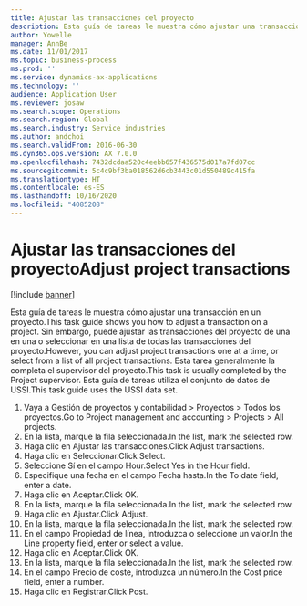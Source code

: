 ```yaml
---
title: Ajustar las transacciones del proyecto
description: Esta guía de tareas le muestra cómo ajustar una transacción en un proyecto.
author: Yowelle
manager: AnnBe
ms.date: 11/01/2017
ms.topic: business-process
ms.prod: ''
ms.service: dynamics-ax-applications
ms.technology: ''
audience: Application User
ms.reviewer: josaw
ms.search.scope: Operations
ms.search.region: Global
ms.search.industry: Service industries
ms.author: andchoi
ms.search.validFrom: 2016-06-30
ms.dyn365.ops.version: AX 7.0.0
ms.openlocfilehash: 7432dcdaa520c4eebb657f436575d017a7fd07cc
ms.sourcegitcommit: 5c4c9bf3ba018562d6cb3443c01d550489c415fa
ms.translationtype: HT
ms.contentlocale: es-ES
ms.lasthandoff: 10/16/2020
ms.locfileid: "4085208"
---
```

# <a name="adjust-project-transactions"></a><span data-ttu-id="9e63f-103">Ajustar las transacciones del proyecto</span><span class="sxs-lookup"><span data-stu-id="9e63f-103">Adjust project transactions</span></span>

[!include [banner](../../includes/banner.md)]

<span data-ttu-id="9e63f-104">Esta guía de tareas le muestra cómo ajustar una transacción en un proyecto.</span><span class="sxs-lookup"><span data-stu-id="9e63f-104">This task guide shows you how to adjust a transaction on a project.</span></span> <span data-ttu-id="9e63f-105">Sin embargo, puede ajustar las transacciones del proyecto de una en una o seleccionar en una lista de todas las transacciones del proyecto.</span><span class="sxs-lookup"><span data-stu-id="9e63f-105">However, you can adjust project transactions one at a time, or select from a list of all project transactions.</span></span> <span data-ttu-id="9e63f-106">Esta tarea generalmente la completa el supervisor del proyecto.</span><span class="sxs-lookup"><span data-stu-id="9e63f-106">This task is usually completed by the Project supervisor.</span></span> <span data-ttu-id="9e63f-107">Esta guía de tareas utiliza el conjunto de datos de USSI.</span><span class="sxs-lookup"><span data-stu-id="9e63f-107">This task guide uses the USSI data set.</span></span>

1. <span data-ttu-id="9e63f-108">Vaya a Gestión de proyectos y contabilidad > Proyectos > Todos los proyectos.</span><span class="sxs-lookup"><span data-stu-id="9e63f-108">Go to Project management and accounting > Projects > All projects.</span></span> 
2. <span data-ttu-id="9e63f-109">En la lista, marque la fila seleccionada.</span><span class="sxs-lookup"><span data-stu-id="9e63f-109">In the list, mark the selected row.</span></span> 
3. <span data-ttu-id="9e63f-110">Haga clic en Ajustar las transacciones.</span><span class="sxs-lookup"><span data-stu-id="9e63f-110">Click Adjust transactions.</span></span> 
4. <span data-ttu-id="9e63f-111">Haga clic en Seleccionar.</span><span class="sxs-lookup"><span data-stu-id="9e63f-111">Click Select.</span></span> 
5. <span data-ttu-id="9e63f-112">Seleccione Sí en el campo Hour.</span><span class="sxs-lookup"><span data-stu-id="9e63f-112">Select Yes in the Hour field.</span></span> 
6. <span data-ttu-id="9e63f-113">Especifique una fecha en el campo Fecha hasta.</span><span class="sxs-lookup"><span data-stu-id="9e63f-113">In the To date field, enter a date.</span></span> 
7. <span data-ttu-id="9e63f-114">Haga clic en Aceptar.</span><span class="sxs-lookup"><span data-stu-id="9e63f-114">Click OK.</span></span> 
8. <span data-ttu-id="9e63f-115">En la lista, marque la fila seleccionada.</span><span class="sxs-lookup"><span data-stu-id="9e63f-115">In the list, mark the selected row.</span></span> 
9. <span data-ttu-id="9e63f-116">Haga clic en Ajustar.</span><span class="sxs-lookup"><span data-stu-id="9e63f-116">Click Adjust.</span></span> 
10. <span data-ttu-id="9e63f-117">En la lista, marque la fila seleccionada.</span><span class="sxs-lookup"><span data-stu-id="9e63f-117">In the list, mark the selected row.</span></span> 
11. <span data-ttu-id="9e63f-118">En el campo Propiedad de línea, introduzca o seleccione un valor.</span><span class="sxs-lookup"><span data-stu-id="9e63f-118">In the Line property field, enter or select a value.</span></span> 
12. <span data-ttu-id="9e63f-119">Haga clic en Aceptar.</span><span class="sxs-lookup"><span data-stu-id="9e63f-119">Click OK.</span></span> 
13. <span data-ttu-id="9e63f-120">En la lista, marque la fila seleccionada.</span><span class="sxs-lookup"><span data-stu-id="9e63f-120">In the list, mark the selected row.</span></span> 
14. <span data-ttu-id="9e63f-121">En el campo Precio de coste, introduzca un número.</span><span class="sxs-lookup"><span data-stu-id="9e63f-121">In the Cost price field, enter a number.</span></span> 
15. <span data-ttu-id="9e63f-122">Haga clic en Registrar.</span><span class="sxs-lookup"><span data-stu-id="9e63f-122">Click Post.</span></span> 
